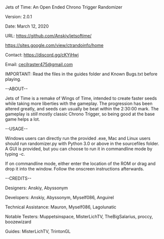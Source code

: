 Jets of Time: An Open Ended Chrono Trigger Randomizer

Version: 2.0.1

Date: March 12, 2020

URL: https://github.com/Anskiy/jetsoftime/

https://sites.google.com/view/ctrandoinfo/home

Contact: https://discord.gg/cKYjHwj
         
Email:   cecilraster475@gmail.com

IMPORTANT: Read the files in the guides folder and Known Bugs.txt before playing.

--ABOUT--

Jets of Time is a remake of Wings of Time, intended to create faster seeds while taking more liberties with the gameplay. The progression has been altered greatly, and seeds can usually be beat within the 2:30:00 mark. The gameplay is *still* mostly classic Chrono Trigger, so being good at the base game helps a lot.

--USAGE--

Windows users can directly run the provided .exe, Mac and Linux users should run randomizer.py with Python 3.0 or above in the sourcefiles folder. A GUI is provided, but you can choose to run it in commandline mode by typing -c. 

If on commandline mode, either enter the location of the ROM or drag and drop it into the window. Follow the onscreen instructions afterwards.

--CREDITS--

Designers: Anskiy, Abyssonym

Developers: Anskiy, Abyssonym, Myself086, Anguirel

Technical Assistance: Mauron, Myself086, Lagolunatic

Notable Testers: Muppetsinspace, MisterLichTV, TheBigSalarius, proccy, boozewizard

Guides: MisterLichTV, TrintonGL
